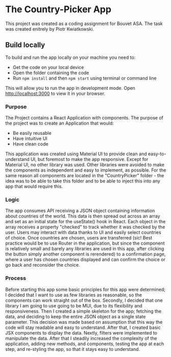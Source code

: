 # The Country-Picker App

This project was created as a coding assignment for Bouvet ASA. 
The task was created enitrely by Piotr Kwiatkowski.

## Build locally

To build and run the app locally on your machine you need to:

- Get the code on your local device 
- Open the folder containing the code
- Run `npm install` and then `npm start` using terminal or command line

This will allow you to run the app in development mode.
Open [http://localhost:3000](http://localhost:3000) to view it in your browser.

### Purpose

The Project contains a React Application with components. The purpose of the project was to create an Application that would:
- Be easily reusable
- Have intuitive UI
- Have clean code 

This application was created using Material UI to provide clean and easy-to-understand UI, but foremost to make the app responsive. Except for Material UI, no other library was used. Other libraries were avoided to make the components as independent and easy to implement, as possible. For the same reason all components are located in the "CountryPicker" folder - the idea was to be able to take this folder and to be able to inject this into any app that would require this.

### Logic 

The app consumes API receiving a JSON object containing information about countries of the world. This data is then spread out across an array and set as an initial state for the useState() hook in React. Each object in the array receives a property "checked" to track whether it was checked by the user. 
Users may interact with data thanks to UI and easily select countries of choice. Once countries are chosen, users are transferred (sic! Best practice would be to use Router in the application, but since the component is relatively small and barely any libraries are used in this app, after clicking the button simply another component is rerendered) to a confirmation page, where a user has chosen countries displayed and can confirm the choice or go back and reconsider the choice. 

### Process 

Before starting this app some basic principles for this app were determined; I decided that I want to use as few libraries as reasonable, so the components can work straight out of the box. Secondly, I decided that one library I am going to use going to be MUI, due to its flexibility and responsiveness. Then I created a simple skeleton for the app; fetching the data, and deciding to keep the entire JSON object as a single state parameter. This decision was made based on assumption that this way the code will stay readable and easy to understand. After that, I created basic JSX components to display the data. Nextly, filters were implemented to manipulate the data. After that I steadily increased the complexity of the application, adding new methods, and components, testing the app at each step, and re-styling the app, so that it stays easy to understand.
